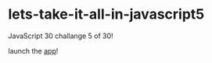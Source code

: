 # lets-take-it-all-in-javascript5

JavaScript 30 challange 5 of 30!

launch the [app](https://sotoxp.github.io/lets-take-it-all-in-javascript5/)!

